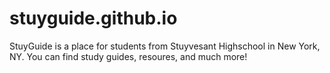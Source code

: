 # stuyguide.github.io

StuyGuide is a place for students from Stuyvesant Highschool in New York, NY. You can find study guides, resoures, and much more!
